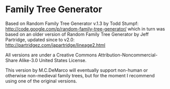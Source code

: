 Family Tree Generator
=====================

Based on Random Family Tree Generator v.1.3  by Todd Stumpf:
http://code.google.com/p/random-family-tree-generator/
which in turn was based on an older version of Random Family Tree Generator
by Jeff Partridge, updated since to v2.0:
http://partridgez.com/japartridge/lineage2.html

All versions are under a
Creative Commons Attribution-Noncommercial-Share Alike-3.0 United States License.

This version by M.C.DeMarco will eventually support non-human or otherwise non-medieval family trees,
but for the moment I recommend using one of the original versions.

